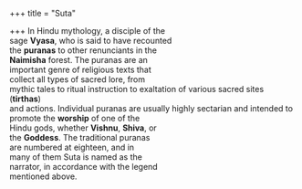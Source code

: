+++
title = "Suta"

+++
In Hindu mythology, a disciple of the  
sage **Vyasa**, who is said to have recounted  
the **puranas** to other renunciants in the  
**Naimisha** forest. The puranas are an  
important genre of religious texts that  
collect all types of sacred lore, from  
mythic tales to ritual instruction to exaltation of various sacred sites (**tirthas**)  
and actions. Individual puranas are usually highly sectarian and intended to  
promote the **worship** of one of the  
Hindu gods, whether **Vishnu**, **Shiva**, or  
the **Goddess**. The traditional puranas  
are numbered at eighteen, and in  
many of them Suta is named as the  
narrator, in accordance with the legend  
mentioned above.